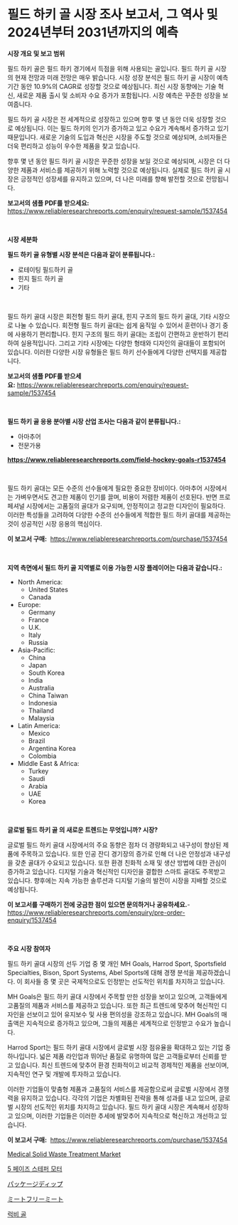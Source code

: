 <p><h1>필드 하키 골 시장 조사 보고서, 그 역사 및 2024년부터 2031년까지의 예측</h1></p><p><strong>시장 개요 및 보고 범위</strong></p>
<p><p>필드 하키 골은 필드 하키 경기에서 득점을 위해 사용되는 골입니다. 필드 하키 골 시장의 현재 전망과 미래 전망은 매우 밝습니다. 시장 성장 분석은 필드 하키 골 시장이 예측 기간 동안 10.9%의 CAGR로 성장할 것으로 예상됩니다. 최신 시장 동향에는 기술 혁신, 새로운 제품 출시 및 소비자 수요 증가가 포함됩니다. 시장 예측은 꾸준한 성장을 보여줍니다.</p><p>필드 하키 골 시장은 전 세계적으로 성장하고 있으며 향후 몇 년 동안 더욱 성장할 것으로 예상됩니다. 이는 필드 하키의 인기가 증가하고 있고 수요가 계속해서 증가하고 있기 때문입니다. 새로운 기술의 도입과 혁신은 시장을 주도할 것으로 예상되며, 소비자들은 더욱 편리하고 성능이 우수한 제품을 찾고 있습니다.</p><p>향후 몇 년 동안 필드 하키 골 시장은 꾸준한 성장을 보일 것으로 예상되며, 시장은 더 다양한 제품과 서비스를 제공하기 위해 노력할 것으로 예상됩니다. 실제로 필드 하키 골 시장은 긍정적인 성장세를 유지하고 있으며, 더 나은 미래를 향해 발전할 것으로 전망됩니다.</p></p>
<p><strong>보고서의 샘플 PDF를 받으세요:</strong> <a href="https://www.reliableresearchreports.com/enquiry/request-sample/1537454">https://www.reliableresearchreports.com/enquiry/request-sample/1537454</a></p>
<p>&nbsp;</p>
<p><strong>시장 세분화</strong></p>
<p><strong>필드 하키 골 유형별 시장 분석은 다음과 같이 분류됩니다.:</strong></p>
<p><ul><li>로테이팅 필드하키 골</li><li>힌지 필드 하키 골</li><li>기타</li></ul></p>
<p>&nbsp;</p>
<p><p>필드 하키 골대 시장은 회전형 필드 하키 골대, 힌지 구조의 필드 하키 골대, 기타 시장으로 나눌 수 있습니다. 회전형 필드 하키 골대는 쉽게 움직일 수 있어서 훈련이나 경기 중에 사용하기 편리합니다. 힌지 구조의 필드 하키 골대는 조립이 간편하고 운반하기 편리하여 실용적입니다. 그리고 기타 시장에는 다양한 형태와 디자인의 골대들이 포함되어 있습니다. 이러한 다양한 시장 유형들은 필드 하키 선수들에게 다양한 선택지를 제공합니다.</p></p>
<p><strong>보고서의 샘플 PDF를 받으세요:</strong>&nbsp;<a href="https://www.reliableresearchreports.com/enquiry/request-sample/1537454">https://www.reliableresearchreports.com/enquiry/request-sample/1537454</a></p>
<p>&nbsp;</p>
<p><strong> 필드 하키 골 응용 분야별 시장 산업 조사는 다음과 같이 분류됩니다.:</strong></p>
<p><ul><li>아마추어</li><li>전문가용</li></ul></p>
<p><strong><a href="https://www.reliableresearchreports.com/field-hockey-goals-r1537454">https://www.reliableresearchreports.com/field-hockey-goals-r1537454</a></strong></p>
<p>&nbsp;</p>
<p><p>필드 하키 골대는 모든 수준의 선수들에게 필요한 중요한 장비이다. 아마추어 시장에서는 가벼우면서도 견고한 제품이 인기를 끌며, 비용이 저렴한 제품이 선호된다. 반면 프로페셔널 시장에서는 고품질의 골대가 요구되며, 안정적이고 정교한 디자인이 필요하다. 이러한 특성들을 고려하여 다양한 수준의 선수들에게 적합한 필드 하키 골대를 제공하는 것이 성공적인 시장 응용의 핵심이다.</p></p>
<p><strong>이 보고서 구매:</strong>&nbsp; <a href="https://www.reliableresearchreports.com/purchase/1537454">https://www.reliableresearchreports.com/purchase/1537454</a></p>
<p>&nbsp;</p>
<p><strong>지역 측면에서 필드 하키 골 지역별로 이용 가능한 시장 플레이어는 다음과 같습니다.:</strong></p>
<p><ul>
    <li>
        North America:
        <ul>
            <li>United States</li>
            <li>Canada</li>
        </ul>
    </li>
    <li>
        Europe:
        <ul>
            <li>Germany</li>
            <li>France</li>
            <li>U.K.</li>
            <li>Italy</li>
            <li>Russia</li>
        </ul>
    </li>
    <li>
        Asia-Pacific:
        <ul>
            <li>China</li>
            <li>Japan</li>
            <li>South Korea</li>
            <li>India</li>
            <li>Australia</li>
            <li>China Taiwan</li>
            <li>Indonesia</li>
            <li>Thailand</li>
            <li>Malaysia</li>
        </ul>
    </li>
    <li>
        Latin America:
        <ul>
            <li>Mexico</li>
            <li>Brazil</li>
            <li>Argentina Korea</li>
            <li>Colombia</li>
        </ul>
    </li>
    <li>
        Middle East & Africa:
        <ul>
            <li>Turkey</li>
            <li>Saudi</li>
            <li>Arabia</li>
            <li>UAE</li>
            <li>Korea</li>
        </ul>
    </li>
    </ul></p>
<p>&nbsp;</p>
<p><strong>글로벌 필드 하키 골 의 새로운 트렌드는 무엇입니까? 시장?</strong></p>
<p><p>글로벌 필드 하키 골대 시장에서의 주요 동향은 점차 더 경량화되고 내구성이 향상된 제품에 주목하고 있습니다. 또한 인공 잔디 경기장의 증가로 인해 더 나은 안정성과 내구성을 갖춘 골대가 수요되고 있습니다. 또한 환경 친화적 소재 및 생산 방법에 대한 관심이 증가하고 있습니다. 디지털 기술과 혁신적인 디자인을 결합한 스마트 골대도 주목받고 있습니다. 향후에는 지속 가능한 솔루션과 디지털 기술의 발전이 시장을 지배할 것으로 예상됩니다.</p></p>
<p><strong>이 보고서를 구매하기 전에 궁금한 점이 있으면 문의하거나 공유하세요.</strong>- <a href="https://www.reliableresearchreports.com/enquiry/pre-order-enquiry/1537454">https://www.reliableresearchreports.com/enquiry/pre-order-enquiry/1537454</a></p>
<p>&nbsp;</p>
<p><strong>주요 시장 참여자</strong></p>
<p><p>필드 하키 골대 시장의 선두 기업 중 몇 개인 MH Goals, Harrod Sport, Sportsfield Specialties, Bison, Sport Systems, Abel Sports에 대해 경쟁 분석을 제공하겠습니다. 이 회사들 중 몇 곳은 국제적으로도 인정받는 선도적인 위치를 차지하고 있습니다.</p><p>MH Goals은 필드 하키 골대 시장에서 주목할 만한 성장을 보이고 있으며, 고객들에게 고품질의 제품과 서비스를 제공하고 있습니다. 또한 최근 트렌드에 맞추어 혁신적인 디자인을 선보이고 있어 유지보수 및 사용 편의성을 강조하고 있습니다. MH Goals의 매출액은 지속적으로 증가하고 있으며, 그들의 제품은 세계적으로 인정받고 수요가 높습니다.</p><p>Harrod Sport는 필드 하키 골대 시장에서 글로벌 시장 점유율을 확대하고 있는 기업 중 하나입니다. 넓은 제품 라인업과 뛰어난 품질로 유명하여 많은 고객들로부터 신뢰를 받고 있습니다. 최신 트렌드에 맞추어 환경 친화적이고 비교적 경제적인 제품을 선보이며, 지속적인 연구 및 개발에 투자하고 있습니다.</p><p>이러한 기업들이 맞춤형 제품과 고품질의 서비스를 제공함으로써 글로벌 시장에서 경쟁력을 유지하고 있습니다. 각각의 기업은 차별화된 전략을 통해 성과를 내고 있으며, 글로벌 시장의 선도적인 위치를 차지하고 있습니다. 필드 하키 골대 시장은 계속해서 성장하고 있으며, 이러한 기업들은 이러한 추세에 발맞추어 지속적으로 혁신하고 개선하고 있습니다.</p></p>
<p><strong>이 보고서 구매:</strong>&nbsp;&nbsp;<a href="https://www.reliableresearchreports.com/purchase/1537454">https://www.reliableresearchreports.com/purchase/1537454</a></p>
<p><p><a href="https://github.com/HenrietteMills1/Market-Research-Report-List-1/blob/main/medical-solid-waste-treatment-market.md">Medical Solid Waste Treatment Market</a></p><p><a href="https://medium.com/@toreygrimes2022/2024-2031-%EA%B8%B0%EA%B0%84%EC%97%90-%EC%98%88%EC%83%81%EB%90%98%EB%8A%94-5%EC%83%81-%EC%8A%A4%ED%85%8C%ED%8D%BC-%EB%AA%A8%ED%84%B0-%EC%8B%9C%EC%9E%A5-%EB%8F%99%ED%96%A5-%EB%B0%8F-%EC%8B%9C%EC%9E%A5-%EB%B6%84%EC%84%9D-3650cb7242f7">5 페이즈 스테퍼 모터</a></p><p><a href="https://github.com/roulaayoub-saad/Market-Research-Report-List-1/blob/main/724886955793.md">パッケージディップ</a></p><p><a href="https://github.com/schmahlson/Market-Research-Report-List-1/blob/main/499218555794.md">ミートフリーミート</a></p><p><a href="https://github.com/rcabello548/Market-Research-Report-List-1/blob/main/615689753744.md">럭비 골</a></p></p>